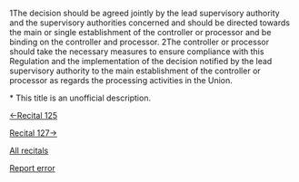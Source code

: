 
1The decision should be agreed jointly by the lead supervisory authority and the supervisory authorities concerned and should be directed towards the main or single establishment of the controller or processor and be binding on the controller and processor. 2The controller or processor should take the necessary measures to ensure compliance with this Regulation and the implementation of the decision notified by the lead supervisory authority to the main establishment of the controller or processor as regards the processing activities in the Union.


\* This title is an unofficial description.




[←Recital 125](https://gdpr-info.eu/recitals/no-125/ "125 - Competences of the Lead Authority")


[Recital 127→](https://gdpr-info.eu/recitals/no-127/ "127 - Information of the Supervisory Authority Regarding Local Processing")


[All recitals](https://gdpr-info.eu/recitals/)

[Report error](https://gdpr-info.eu/gf/?TB_iframe=true&height=306 "Your message")

